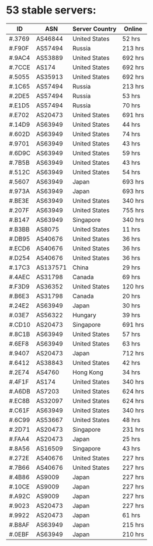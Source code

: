 # 53 stable servers:

| ID | ASN | Server Country | Online |
| ------ | ------ | ------ | ------ |
| #.3769 | AS46844 | United States | 52 hrs |
| #.F90F | AS57494 | Russia | 213 hrs |
| #.9AC4 | AS53889 | United States | 692 hrs |
| #.7CCE | AS174 | United States | 692 hrs |
| #.5055 | AS35913 | United States | 692 hrs |
| #.1C65 | AS57494 | Russia | 213 hrs |
| #.2DE5 | AS57494 | Russia | 53 hrs |
| #.E1D5 | AS57494 | Russia | 70 hrs |
| #.E702 | AS20473 | United States | 691 hrs |
| #.14D9 | AS63949 | United States | 44 hrs |
| #.602D | AS63949 | United States | 74 hrs |
| #.9701 | AS63949 | United States | 43 hrs |
| #.6D9C | AS63949 | United States | 59 hrs |
| #.7B5B | AS63949 | United States | 43 hrs |
| #.512C | AS63949 | United States | 54 hrs |
| #.5607 | AS63949 | Japan | 693 hrs |
| #.973A | AS63949 | Japan | 693 hrs |
| #.BE3E | AS63949 | United States | 340 hrs |
| #.207F | AS63949 | United States | 755 hrs |
| #.B147 | AS63949 | Singapore | 340 hrs |
| #.B3BB | AS8075 | United States | 11 hrs |
| #.DB95 | AS40676 | United States | 36 hrs |
| #.ECD6 | AS40676 | United States | 36 hrs |
| #.D254 | AS40676 | United States | 36 hrs |
| #.17C3 | AS137571 | China | 29 hrs |
| #.4AEC | AS31798 | Canada | 69 hrs |
| #.F3D9 | AS36352 | United States | 120 hrs |
| #.B6E3 | AS31798 | Canada | 20 hrs |
| #.24E2 | AS63949 | Japan | 30 hrs |
| #.03E7 | AS56322 | Hungary | 39 hrs |
| #.CD10 | AS20473 | Singapore | 691 hrs |
| #.8C1B | AS63949 | United States | 57 hrs |
| #.6EF8 | AS63949 | United States | 63 hrs |
| #.9407 | AS20473 | Japan | 712 hrs |
| #.6412 | AS38843 | United States | 42 hrs |
| #.2E74 | AS4760 | Hong Kong | 34 hrs |
| #.4F1F | AS174 | United States | 340 hrs |
| #.A6DB | AS7203 | United States | 624 hrs |
| #.EC8B | AS32097 | United States | 624 hrs |
| #.C61F | AS63949 | United States | 340 hrs |
| #.6C99 | AS53667 | United States | 48 hrs |
| #.2D71 | AS20473 | Singapore | 231 hrs |
| #.FAA4 | AS20473 | Japan | 25 hrs |
| #.8A56 | AS16509 | Singapore | 43 hrs |
| #.272E | AS40676 | United States | 227 hrs |
| #.7B66 | AS40676 | United States | 227 hrs |
| #.4B86 | AS9009 | Japan | 227 hrs |
| #.10CE | AS9009 | Japan | 227 hrs |
| #.A92C | AS9009 | Japan | 227 hrs |
| #.9023 | AS20473 | Japan | 227 hrs |
| #.9922 | AS20473 | Japan | 61 hrs |
| #.B8AF | AS63949 | Japan | 215 hrs |
| #.0EBF | AS63949 | Japan | 210 hrs |

